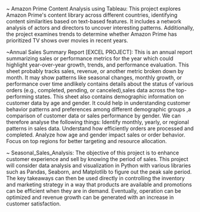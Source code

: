 ~ Amazon Prime Content Analysis using Tableau:
This project explores Amazon Prime's content library across different countries, identifying content similarities based on text-based features. It includes a network analysis of actors and directors to uncover interesting patterns. Additionally, the project examines trends to determine whether Amazon Prime has prioritized TV shows over movies in recent years.

~Annual Sales Summary Report [EXCEL PROJECT]: 
This is  an annual report summarizing sales or performance metrics for the year which could highlight year-over-year growth, trends, and performance evaluation. This sheet probably tracks sales, revenue, or another metric broken down by month. It may show patterns like seasonal changes, monthly growth, or performance over time andlikely contains details about the status of various orders (e.g., completed, pending, or canceled),sales data across the top-performing states. This sheet also contains demographic information on customer data by age and gender. It could help in understanding customer behavior patterns and preferences among different demographic groups ,a comparison of customer data or sales performance by gender.
We can therefore analyse the following things:
Identify monthly, yearly, or regional patterns in sales data.
Understand how efficiently orders are processed and completed.
Analyze how age and gender impact sales or order behavior.
Focus on top regions for better targeting and resource allocation.

~ Seasonal_Sales_Analysis:
The objective of this project is to enhance customer experience and sell  by knowing the period of sales. This project will consider data analysis and visualization in Python with various libraries such as Pandas, Seaborn, and Matplotlib to figure out the peak sale period. The key takeaways can then be used directly in controlling the inventory and marketing strategy in a way that products are available and promotions can be efficient when they are in demand. Eventually, operation can be optimized and revenue growth can be generated with an increase in customer satisfaction.

